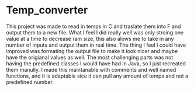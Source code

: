 # Temp_converter
This project was made to read in temps in C and traslate them into F and output them to a new file. What I feel I did really well was only stroing one value at a time to decrease ram size, this also alows me to take in any number of inputs and output them in real time. The thing I feel I could have improved was formating the output file to make it look nicer and maybe have the origianal values as well. The most challenging parts was not having the predefined classes I would have had in Java, so I just recreated them manully. I made this maintanable with comments and well named functions, and it is adaptable sice it can pull any amount of temps and not a predefined number.
